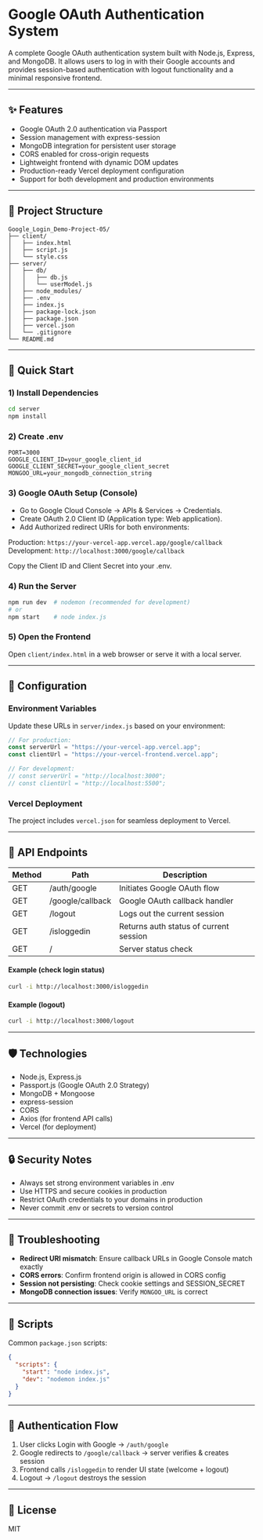 # Google OAuth Authentication System
A complete Google OAuth authentication system built with Node.js, Express, and MongoDB. It allows users to log in with their Google accounts and provides session-based authentication with logout functionality and a minimal responsive frontend.

---

## ✨ Features
- Google OAuth 2.0 authentication via Passport  
- Session management with express-session  
- MongoDB integration for persistent user storage  
- CORS enabled for cross-origin requests  
- Lightweight frontend with dynamic DOM updates  
- Production-ready Vercel deployment configuration  
- Support for both development and production environments  

---

## 📁 Project Structure
```text
Google_Login_Demo-Project-05/
├── client/
│   ├── index.html
│   ├── script.js
│   └── style.css
├── server/
│   ├── db/
│   │   ├── db.js
│   │   └── userModel.js
│   ├── node_modules/
│   ├── .env
│   ├── index.js
│   ├── package-lock.json
│   ├── package.json
│   ├── vercel.json
│   └── .gitignore
└── README.md
```

---

## 🚀 Quick Start
### 1) Install Dependencies
```bash
cd server
npm install
```

### 2) Create .env
```text
PORT=3000
GOOGLE_CLIENT_ID=your_google_client_id
GOOGLE_CLIENT_SECRET=your_google_client_secret
MONGOO_URL=your_mongodb_connection_string
```

### 3) Google OAuth Setup (Console)  
- Go to Google Cloud Console → APIs & Services → Credentials.  
- Create OAuth 2.0 Client ID (Application type: Web application).  
- Add Authorized redirect URIs for both environments:  

Production: `https://your-vercel-app.vercel.app/google/callback`  
Development: `http://localhost:3000/google/callback`  

Copy the Client ID and Client Secret into your .env.  

### 4) Run the Server
```bash
npm run dev  # nodemon (recommended for development)
# or
npm start    # node index.js
```

### 5) Open the Frontend  
Open `client/index.html` in a web browser or serve it with a local server.  

---

## 🔧 Configuration
### Environment Variables  
Update these URLs in `server/index.js` based on your environment:  

```javascript
// For production:
const serverUrl = "https://your-vercel-app.vercel.app";
const clientUrl = "https://your-vercel-frontend.vercel.app";

// For development:
// const serverUrl = "http://localhost:3000";
// const clientUrl = "http://localhost:5500";
```

### Vercel Deployment  
The project includes `vercel.json` for seamless deployment to Vercel.  

---

## 🚪 API Endpoints
| Method | Path             | Description                          |
|--------|------------------|--------------------------------------|
| GET    | /auth/google     | Initiates Google OAuth flow          |
| GET    | /google/callback | Google OAuth callback handler        |
| GET    | /logout          | Logs out the current session         |
| GET    | /isloggedin      | Returns auth status of current session |
| GET    | /                | Server status check                  |

#### Example (check login status)
```bash
curl -i http://localhost:3000/isloggedin
```

#### Example (logout)
```bash
curl -i http://localhost:3000/logout
```

---

## 🛡️ Technologies
- Node.js, Express.js  
- Passport.js (Google OAuth 2.0 Strategy)  
- MongoDB + Mongoose  
- express-session  
- CORS  
- Axios (for frontend API calls)  
- Vercel (for deployment)  

---

## 🔒 Security Notes
- Always set strong environment variables in .env  
- Use HTTPS and secure cookies in production  
- Restrict OAuth credentials to your domains in production  
- Never commit .env or secrets to version control  

---

## 🐛 Troubleshooting
- **Redirect URI mismatch**: Ensure callback URLs in Google Console match exactly  
- **CORS errors**: Confirm frontend origin is allowed in CORS config  
- **Session not persisting**: Check cookie settings and SESSION_SECRET  
- **MongoDB connection issues**: Verify `MONGOO_URL` is correct  

---

## 📝 Scripts
Common `package.json` scripts:
```json
{
  "scripts": {
    "start": "node index.js",
    "dev": "nodemon index.js"
  }
}
```

---

## 🔄 Authentication Flow  
1. User clicks Login with Google → `/auth/google`  
2. Google redirects to `/google/callback` → server verifies & creates session  
3. Frontend calls `/isloggedin` to render UI state (welcome + logout)  
4. Logout → `/logout` destroys the session  

---

## 📄 License  
MIT
